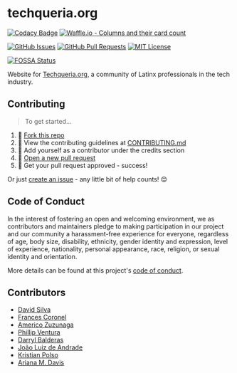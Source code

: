 # techqueria.org

[![Codacy Badge](https://api.codacy.com/project/badge/Grade/ce2c8e9c1f404c318e5f35a454ec7698)](https://app.codacy.com/app/techqueria/website?utm_source=github.com&utm_medium=referral&utm_content=techqueria/website&utm_campaign=Badge_Grade_Settings)
[![Waffle.io - Columns and their card count](https://badge.waffle.io/techqueria/website.svg?columns=all&style=flat-square)](https://waffle.io/techqueria/website)

[![GitHub Issues](https://img.shields.io/github/issues/techqueria/website.svg?style=flat-square)](https://github.com/techqueria/website/issues) [![GitHub Pull Requests](https://img.shields.io/github/issues-pr/techqueria/website.svg?style=flat-square)](https://github.com/techqueria/website/pulls) [![MIT License](https://img.shields.io/github/license/techqueria/website.svg?style=flat-square)](http://badges.mit-license.org) 

[![FOSSA Status](https://app.fossa.io/api/projects/git%2Bgithub.com%2Ftechqueria%2Fwebsite.svg?type=small)](https://app.fossa.io/projects/git%2Bgithub.com%2Ftechqueria%2Fwebsite?ref=badge_small)

Website for [Techqueria.org](http://techqueria.org/), a community of Latinx professionals in the tech industry.

## Contributing

> To get started...

1.  🍴 [Fork this repo](https://github.com/techqueria/website#fork-destination-box)
2.  🔨 View the contributing guidelines at [CONTRIBUTING.md](CONTRIBUTING.md)
3.  👥 Add yourself as a contributor under the credits section
4.  🔧 [Open a new pull request](https://github.com/techqueria/website/compare)
5.  🎉 Get your pull request approved - success!

Or just [create an issue](https://github.com/techqueria/website/issues) - any little bit of help counts! 😊

## Code of Conduct

In the interest of fostering an open and welcoming environment, we as contributors and maintainers pledge to making participation in our project and our community a harassment-free experience for everyone, regardless of age, body size, disability, ethnicity, gender identity and expression, level of experience, nationality, personal appearance, race, religion, or sexual identity and orientation.

More details can be found at this project's [code of conduct](.github/CODE_OF_CONDUCT.md).

## Contributors

- [David Silva](https://github.com/dvidsilva)
- [Frances Coronel](https://github.com/fvcproductions)
- [Americo Zuzunaga](https://github.com/azuzunaga)
- [Phillip Ventura](https://github.com/fvntr)
- [Darryl Balderas](https://github.com/darrylbalderas)
- [João Luiz de Andrade](https://github.com/joaoluizn)
- [Kristian Polso](https://github.com/krisseck)
- [Ariana M. Davis](https://github.com/yourmobilegeek)

